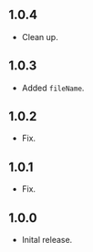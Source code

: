 ## 1.0.4
* Clean up.
## 1.0.3
* Added `fileName`.
## 1.0.2
* Fix.
## 1.0.1
* Fix.
## 1.0.0
* Inital release.
